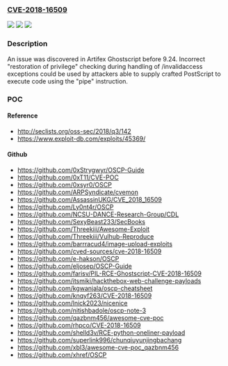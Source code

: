 ### [CVE-2018-16509](https://cve.mitre.org/cgi-bin/cvename.cgi?name=CVE-2018-16509)
![](https://img.shields.io/static/v1?label=Product&message=n%2Fa&color=blue)
![](https://img.shields.io/static/v1?label=Version&message=n%2Fa&color=blue)
![](https://img.shields.io/static/v1?label=Vulnerability&message=n%2Fa&color=brighgreen)

### Description

An issue was discovered in Artifex Ghostscript before 9.24. Incorrect "restoration of privilege" checking during handling of /invalidaccess exceptions could be used by attackers able to supply crafted PostScript to execute code using the "pipe" instruction.

### POC

#### Reference
- http://seclists.org/oss-sec/2018/q3/142
- https://www.exploit-db.com/exploits/45369/

#### Github
- https://github.com/0xStrygwyr/OSCP-Guide
- https://github.com/0xT11/CVE-POC
- https://github.com/0xsyr0/OSCP
- https://github.com/ARPSyndicate/cvemon
- https://github.com/AssassinUKG/CVE_2018_16509
- https://github.com/Ly0nt4r/OSCP
- https://github.com/NCSU-DANCE-Research-Group/CDL
- https://github.com/SexyBeast233/SecBooks
- https://github.com/Threekiii/Awesome-Exploit
- https://github.com/Threekiii/Vulhub-Reproduce
- https://github.com/barrracud4/image-upload-exploits
- https://github.com/cved-sources/cve-2018-16509
- https://github.com/e-hakson/OSCP
- https://github.com/eljosep/OSCP-Guide
- https://github.com/farisv/PIL-RCE-Ghostscript-CVE-2018-16509
- https://github.com/itsmiki/hackthebox-web-challenge-payloads
- https://github.com/kgwanjala/oscp-cheatsheet
- https://github.com/knqyf263/CVE-2018-16509
- https://github.com/lnick2023/nicenice
- https://github.com/nitishbadole/oscp-note-3
- https://github.com/qazbnm456/awesome-cve-poc
- https://github.com/rhpco/CVE-2018-16509
- https://github.com/shelld3v/RCE-python-oneliner-payload
- https://github.com/superlink996/chunqiuyunjingbachang
- https://github.com/xbl3/awesome-cve-poc_qazbnm456
- https://github.com/xhref/OSCP

